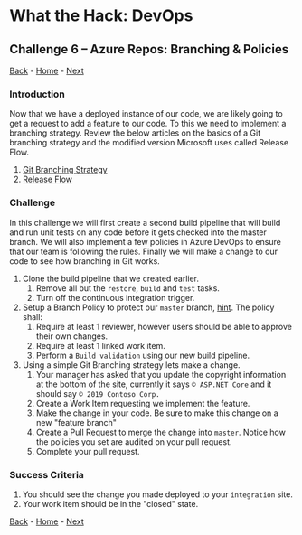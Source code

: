 # What the Hack: DevOps 

## Challenge 6 – Azure Repos: Branching & Policies
[Back](challenge05.md) - [Home](../../readme.md) - [Next](challenge07.md)

### Introduction

Now that we have a deployed instance of our code, we are likely going to get a request to add a feature to our code. To this we need to implement a branching strategy. Review the below articles on the basics of a Git branching strategy and the modified version Microsoft uses called Release Flow.

1. [Git Branching Strategy](https://docs.microsoft.com/en-us/azure/devops/repos/git/git-branching-guidance?view=azure-devops)
2. [Release Flow](https://docs.microsoft.com/en-us/azure/devops/learn/devops-at-microsoft/release-flow)


### Challenge

In this challenge we will first create a second build pipeline that will build and run unit tests on any code before it gets checked into the master branch. We will also implement a few policies in Azure DevOps to ensure that our team is following the rules. Finally we will make a change to our code to see how branching in Git works. 

1. Clone the build pipeline that we created earlier.
   1. Remove all but the `restore`, `build` and `test` tasks.
   2. Turn off the continuous integration trigger.
2. Setup a Branch Policy to protect our `master` branch, [hint](https://docs.microsoft.com/en-us/azure/devops/repos/git/branch-policies?view=azure-devops). The policy shall: 
   1. Require at least 1 reviewer, however users should be able to approve their own changes.
   2. Require at least 1 linked work item.
   3. Perform a `Build validation` using our new build pipeline.
3. Using a simple Git Branching strategy lets make a change. 
   1. Your manager has asked that you update the copyright information at the bottom of the site, currently it says `© ASP.NET Core` and it should say `© 2019 Contoso Corp.`
   2. Create a Work Item requesting we implement the feature. 
   3. Make the change in your code. Be sure to make this change on a new "feature branch"
   4. Create a Pull Request to merge the change into `master`. Notice how the policies you set are audited on your pull request.
   5.  Complete your pull request.

### Success Criteria

1. You should see the change you made deployed to your `integration` site.
2. Your work item should be in the "closed" state.


[Back](challenge05.md) - [Home](../../readme.md) - [Next](challenge07.md)
